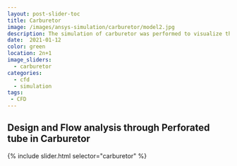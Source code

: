 ```yaml
---
layout: post-slider-toc
title: Carburetor
image: /images/ansys-simulation/carburetor/model2.jpg
description: The simulation of carburetor was performed to visualize the fluid flow in the perforated tube.
date:  2021-01-12
color: green
location: 2n+1
image_sliders:
  - carburetor
categories:
  - cfd 
  - simulation
tags:
 - CFD
---
```


## Design and Flow analysis through Perforated tube in Carburetor

{% include slider.html selector="carburetor" %}